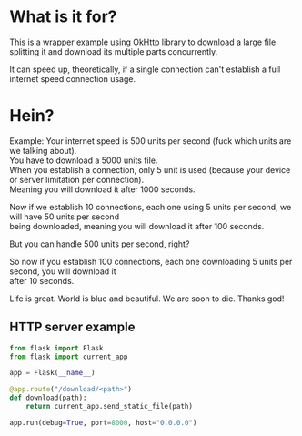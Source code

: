 # What is it for?

This is a wrapper example using OkHttp library to download a large file
splitting it and download its multiple parts concurrently.  

It can speed up, theoretically, if a single connection can't establish
a full internet speed connection usage.  

# Hein?
Example:
Your internet speed is 500 units per second (fuck which units are we talking about).  
You have to download a 5000 units file.  
When you establish a connection, only 5 unit is used (because your device or server limitation per connection).  
Meaning you will download it after 1000 seconds.

Now if we establish 10 connections, each one using 5 units per second, we will have 50 units per second  
being downloaded, meaning you will download it after 100 seconds.

But you can handle 500 units per second, right?

So now if you establish 100 connections, each one downloading 5 units per second, you will download it  
after 10 seconds.

Life is great. World is blue and beautiful. We are soon to die. Thanks god!


## HTTP server example
```python
from flask import Flask
from flask import current_app

app = Flask(__name__)

@app.route("/download/<path>")
def download(path):
    return current_app.send_static_file(path)

app.run(debug=True, port=8000, host="0.0.0.0")
```
